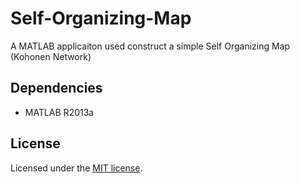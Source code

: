# Self-Organizing-Map

A MATLAB applicaiton used construct a simple Self Organizing Map (Kohonen Network)

## Dependencies

- MATLAB R2013a


## License

Licensed under the [MIT license](http://www.opensource.org/licenses/MIT).